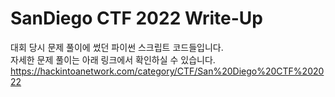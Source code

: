# SanDiego CTF 2022 Write-Up
대회 당시 문제 풀이에 썼던 파이썬 스크립트 코드들입니다.</br>
자세한 문제 풀이는 아래 링크에서 확인하실 수 있습니다.</br>
https://hackintoanetwork.com/category/CTF/San%20Diego%20CTF%202022
